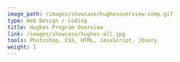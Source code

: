 ```yaml
---
image_path: /images/showcase/hughesoverview-comp.gif
type: Web Design / Coding
title: Hughes Program Overview
link: /images/showcase/hughes-all.jpg
tools: Photoshop, CSS, HTML, JavaScript, jQuery
weight: 1
---
```

